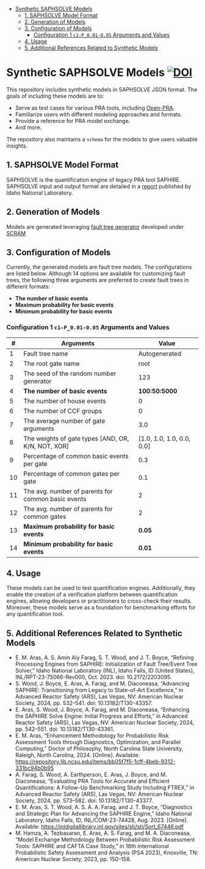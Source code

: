 <!-- TOC -->
* [Synthetic SAPHSOLVE Models](#synthetic-saphsolve-models)
  * [1. SAPHSOLVE Model Format](#1-saphsolve-model-format)
  * [2. Generation of Models](#2-generation-of-models)
  * [3. Configuration of Models](#3-configuration-of-models)
    * [Configuration 1 `c1-P_0.01-0.05` Arguments and Values](#configuration-1-c1-p_001-005-arguments-and-values)
  * [4. Usage](#4-usage)
  * [5. Additional References Related to Synthetic Models](#5-additional-references-related-to-synthetic-models)
<!-- TOC -->

# Synthetic SAPHSOLVE Models [![DOI](https://zenodo.org/badge/DOI/10.5281/zenodo.13996736.svg)](https://doi.org/10.5281/zenodo.13996736)

This repository includes synthetic models in SAPHSOLVE JSON format. The goals of including these models are to:

- Serve as test cases for various PRA tools, including [Open-PRA](https://github.com/openpra-org/openpra-monorepo).
- Familiarize users with different modeling approaches and formats.
- Provide a reference for PRA model exchange.
- And more.

The repository also maintains a `schema` for the models to give users valuable insights.

## 1. SAPHSOLVE Model Format
SAPHSOLVE is the quantification engine of legacy PRA tool SAPHIRE. SAPHSOLVE input and output format are detailed in a [report](https://www.osti.gov/biblio/2203095) published by Idaho National Laboratory.

## 2. Generation of Models
Models are generated leveraging [fault tree generator](https://github.com/rakhimov/scram/tree/develop/scripts)
developed under [SCRAM](https://github.com/rakhimov/scram)

## 3. Configuration of Models
Currently, the generated models are fault tree models. The configurations are listed below. Although 14 options are available for customizing fault trees, the following three arguments are preferred to create fault trees in different formats:

- **The number of basic events**
- **Maximum probability for basic events**
- **Minimum probability for basic events**


### Configuration 1 `c1-P_0.01-0.05` Arguments and Values

| #  | Arguments                                          | Value                     |
|----|----------------------------------------------------|---------------------------|
| 1  | Fault tree name                                    | Autogenerated             |
| 2  | The root gate name                                 | root                      |
| 3  | The seed of the random number generator            | 123                       |
| 4  | **The number of basic events**                     | **100:50:5000**           |
| 5  | The number of house events                         | 0                         |
| 6  | The number of CCF groups                           | 0                         |
| 7  | The average number of gate arguments               | 3.0                       |
| 8  | The weights of gate types [AND, OR, K/N, NOT, XOR] | [1.0, 1.0, 1.0, 0.0, 0.0] |
| 9  | Percentage of common basic events per gate         | 0.3                       |
| 10 | Percentage of common gates per gate                | 0.1                       |
| 11 | The avg. number of parents for common basic events | 2                         |
| 12 | The avg. number of parents for common gates        | 2                         |
| 13 | **Maximum probability for basic events**           | **0.05**                  |
| 14 | **Minimum probability for basic events**           | **0.01**                  |



## 4. Usage
These models can be used to test quantification engines. Additionally, they enable the creation of a verification platform between quantification engines, allowing developers or practitioners to cross-check their results. Moreover, these models serve as a foundation for benchmarking efforts for any quantification tool.


## 5. Additional References Related to Synthetic Models

- E. M. Aras, A. S. Amin Aly Farag, S. T. Wood, and J. T. Boyce, “Refining Processing Engines from SAPHIRE: Initialization of Fault Tree/Event Tree Solver,” Idaho National Laboratory (INL), Idaho Falls, ID (United States), INL/RPT-23-75066-Rev000, Oct. 2023. doi: 10.2172/2203095.
- S. Wood, J. Boyce, E. Aras, A. Farag, and M. Diaconeasa, “Advancing SAPHIRE: Transitioning from Legacy to State-of-Art Excellence,” in Advanced Reactor Safety (ARS), Las Vegas, NV: American Nuclear Society, 2024, pp. 532–541. doi: 10.13182/T130-43357.
- E. Aras, S. Wood, J. Boyce, A. Farag, and M. Diaconeasa, “Enhancing the SAPHIRE Solve Engine: Initial Progress and Efforts,” in Advanced Reactor Safety (ARS), Las Vegas, NV: American Nuclear Society, 2024, pp. 542–551. doi: 10.13182/T130-43361.
- E. M. Aras, “Enhancement Methodology for Probabilistic Risk Assessment Tools through Diagnostics, Optimization, and Parallel Computing,” Doctor of Philosophy, North Carolina State University, Raleigh, North Carolina, 2024. [Online]. Available: https://repository.lib.ncsu.edu/items/bb05f7f5-1cff-4beb-9312-331bc94b0b95
- A. Farag, S. Wood, A. Earthperson, E. Aras, J. Boyce, and M. Diaconeasa, “Evaluating PRA Tools for Accurate and Efficient Quantifications: A Follow-Up Benchmarking Study Including FTREX,” in Advanced Reactor Safety (ARS), Las Vegas, NV: American Nuclear Society, 2024, pp. 573–582. doi: 10.13182/T130-43377.
- E. M. Aras, S. T. Wood, A. S. A. A. Farag, and J. T. Boyce, “Diagnostics and Strategic Plan for Advancing the SAPHIRE Engine,” Idaho National Laboratory, Idaho Falls, ID, INL/COM-23-74428, Aug. 2023. [Online]. Available: https://inldigitallibrary.inl.gov/sites/sti/sti/Sort_67446.pdf
- M. Hamza, A. Tezbasaran, E. Aras, A. S. Farag, and M. A. Diaconeasa, “Model Exchange Methodology Between Probabilistic Risk Assessment Tools: SAPHIRE and CAFTA Case Study,” in 18th International Probabilistic Safety Assessment and Analysis (PSA 2023), Knoxville, TN: American Nuclear Society, 2023, pp. 150–158.




